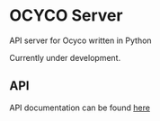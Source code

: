 # OCYCO Server
API server for Ocyco written in Python

Currently under development.


## API
API documentation can be found [here](docs/API2.md)
